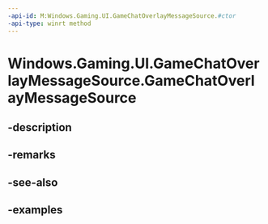 ```yaml
---
-api-id: M:Windows.Gaming.UI.GameChatOverlayMessageSource.#ctor
-api-type: winrt method
---
```


<!-- Method syntax.
public GameChatOverlayMessageSource.GameChatOverlayMessageSource()
-->

# Windows.Gaming.UI.GameChatOverlayMessageSource.GameChatOverlayMessageSource

## -description

## -remarks

## -see-also

## -examples


